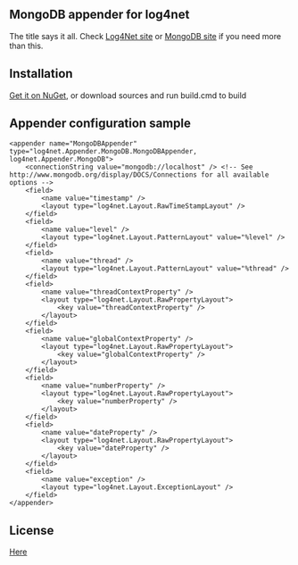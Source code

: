 MongoDB appender for log4net
----------------------------

The title says it all. Check [Log4Net site](http://logging.apache.org/log4net/) or [MongoDB site](http://www.mongodb.org/) if you need more than this.

Installation
------------

[Get it on NuGet](http://nuget.org/packages/log4net.Appender.MongoDB.MongoDBAppender), or download sources and run build.cmd to build

Appender configuration sample
-----------------------------

	<appender name="MongoDBAppender" type="log4net.Appender.MongoDB.MongoDBAppender, log4net.Appender.MongoDB">
		<connectionString value="mongodb://localhost" /> <!-- See http://www.mongodb.org/display/DOCS/Connections for all available options -->
		<field>
			<name value="timestamp" />
			<layout type="log4net.Layout.RawTimeStampLayout" />
		</field>
		<field>
			<name value="level" />
			<layout type="log4net.Layout.PatternLayout" value="%level" />
		</field>
		<field>
			<name value="thread" />
			<layout type="log4net.Layout.PatternLayout" value="%thread" />
		</field>
		<field>
			<name value="threadContextProperty" />
			<layout type="log4net.Layout.RawPropertyLayout">
				<key value="threadContextProperty" />
			</layout>
		</field>
		<field>
			<name value="globalContextProperty" />
			<layout type="log4net.Layout.RawPropertyLayout">
				<key value="globalContextProperty" />
			</layout>
		</field>
		<field>
			<name value="numberProperty" />
			<layout type="log4net.Layout.RawPropertyLayout">
				<key value="numberProperty" />
			</layout>
		</field>
		<field>
			<name value="dateProperty" />
			<layout type="log4net.Layout.RawPropertyLayout">
				<key value="dateProperty" />
			</layout>
		</field>
		<field>
			<name value="exception" />
			<layout type="log4net.Layout.ExceptionLayout" />
		</field>
	</appender>

License
-------

[Here](https://raw.github.com/gimmi/log4net.Appender.MongoDB.MongoDBAppender/master/LICENSE)

